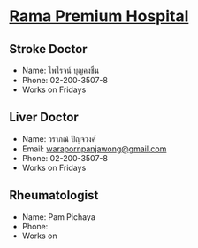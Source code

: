 # [Rama Premium Hospital](https://med.mahidol.ac.th/sdmc/th/service/PremiumDR-th)

## Stroke Doctor
- Name: ไพโรจน์ บุญคงชื่น
- Phone: 02-200-3507-8
- Works on Fridays

## Liver Doctor
- Name:  วราภณ์ ปัญจวงศ์
- Email: warapornpanjawong@gmail.com
- Phone:  02-200-3507-8
- Works on Fridays

## Rheumatologist
- Name: Pam Pichaya
- Phone: 
- Works on